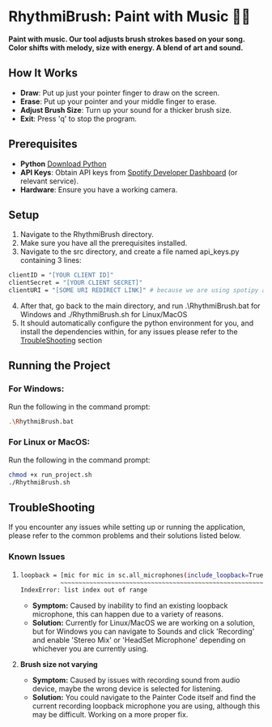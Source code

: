 # RhythmiBrush: Paint with Music 🎨🎵

**Paint with music. Our tool adjusts brush strokes based on your song. Color shifts with melody, size with energy. A blend of art and sound.**
## How It Works

- **Draw**: Put up just your pointer finger to draw on the screen.
- **Erase**: Put up your pointer and your middle finger to erase.
- **Adjust Brush Size**: Turn up your sound for a thicker brush size.
- **Exit**: Press 'q' to stop the program.

## Prerequisites

- **Python** [Download Python](https://www.python.org/downloads/)
- **API Keys**: Obtain API keys from [Spotify Developer Dashboard](https://developer.spotify.com/dashboard/) (or relevant service).
- **Hardware**: Ensure you have a working camera.

## Setup
1. Navigate to the RhythmiBrush directory.
2. Make sure you have all the prerequisites installed.
3. Navigate to the src directory, and create a file named api_keys.py containing 3 lines:
```bash
clientID = "[YOUR CLIENT ID]"
clientSecret = "[YOUR CLIENT SECRET]"
clientURI = "[SOME URI REDIRECT LINK]" # because we are using spotipy api, it should look something like http://localhost/7777 or any 4 digit port number
```
4. After that, go back to the main directory, and run .\RhythmiBrush.bat for Windows and ./RhythmiBrush.sh for Linux/MacOS
5. It should automatically configure the python environment for you, and install the dependencies within, for any issues please refer to the [TroubleShooting](#troubleshooting) section

## Running the Project

### For Windows:

Run the following in the command prompt:
```bash
.\RhythmiBrush.bat
```

### For Linux or MacOS:
Run the following in the command prompt:
```bash
chmod +x run_project.sh
./RhythmiBrush.sh
```

## TroubleShooting
If you encounter any issues while setting up or running the application, please refer to the common problems and their solutions listed below.

### Known Issues
1. ```bash
   loopback = [mic for mic in sc.all_microphones(include_loopback=True) if 'stereo mix' in mic.name.lower()][0]
              ~~~~~~~~~~~~~~~~~~~~~~~~~~~~~~~~~~~~~~~~~~~~~~~~~~~~~~~~~~~~~~~~~~~~~~~~~~~~~~~~~~~~~~~~~~~~~~^^^
   IndexError: list index out of range
   ```
   - **Symptom:** Caused by inability to find an existing loopback microphone, this can happen due to a variety of reasons.
   - **Solution:** Currently for Linux/MacOS we are working on a solution, but for Windows you can navigate to Sounds and click 'Recording' and enable 'Stereo Mix' or 'HeadSet Microphone' depending on whichever you are currently using.

2. **Brush size not varying**
    - **Symptom:** Caused by issues with recording sound from audio device, maybe the wrong device is selected for listening.
    - **Solution:** You could navigate to the Painter Code itself and find the current recording loopback microphone you are using, although this may be difficult. Working on a more proper fix.
